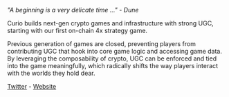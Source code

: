 _"A beginning is a very delicate time ..." - Dune_

Curio builds next-gen crypto games and infrastructure with strong UGC, starting with our first on-chain 4x strategy game.

Previous generation of games are closed, preventing players from contributing UGC that hook into core game logic and accessing game data. By leveraging the composability of crypto, UGC can be enforced and tied into the game meaningfully, which radically shifts the way players interact with the worlds they hold dear.

[Twitter](https://twitter.com/0xcurio) - [Website](https://www.curio.gg/)
